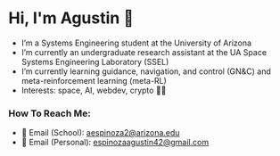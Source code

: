 # Hi, I'm Agustin 👋
- I’m a Systems Engineering student at the University of Arizona
- I’m currently an undergraduate research assistant at the UA Space Systems Engineering Laboratory (SSEL)
- I’m currently learning guidance, navigation, and control (GN&C) and meta-reinforcement learning (meta-RL)
- Interests: space, AI, webdev, crypto 👨‍💻
### How To Reach Me:
- 📧 Email (School): aespinoza2@arizona.edu 
- 📧 Email (Personal): espinozaagustin42@gmail.com 

<!--
[![Top Langs](https://github-readme-stats.vercel.app/api/top-langs/?username=aespinoza2&layout=compact&theme=transparent)](https://github.com/anuraghazra/github-readme-stats)
-->
